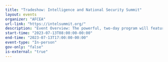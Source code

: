 ```yaml
---
title: "Tradeshow: Intelligence and National Security Summit"
layout: events
organizer: "AFCEA"
url-link: "https://intelsummit.org/"
description: "Event Overview: The powerful, two-day program will feature five blockbuster plenaries, six engaging breakout sessions, and a jampacked exhibit hall full of the latest IC technology innovations."
start-time: "2023-07-13T08:00:00-00:00"
end-time: "2023-07-13T17:00:00-00:00"
event-type: "In-person"
gov-only: "false"
is-external: "true"
---
```

